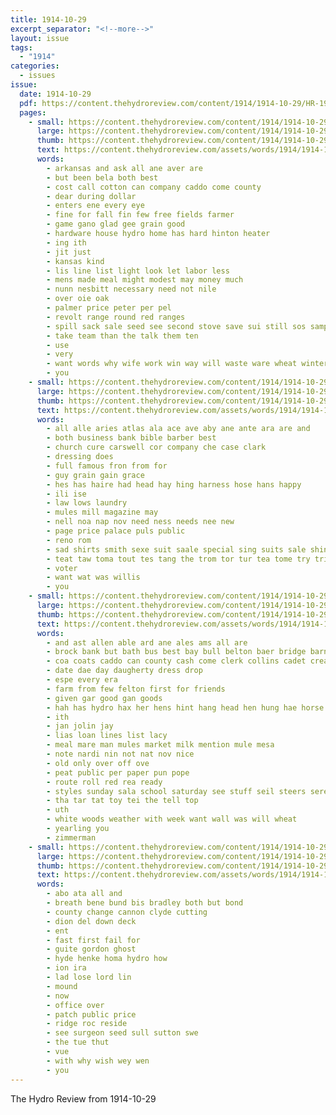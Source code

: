 ```yaml
---
title: 1914-10-29
excerpt_separator: "<!--more-->"
layout: issue
tags:
  - "1914"
categories:
  - issues
issue:
  date: 1914-10-29
  pdf: https://content.thehydroreview.com/content/1914/1914-10-29/HR-1914-10-29.pdf
  pages:
    - small: https://content.thehydroreview.com/content/1914/1914-10-29/small/HR-1914-10-29-01.jpg
      large: https://content.thehydroreview.com/content/1914/1914-10-29/large/HR-1914-10-29-01.jpg
      thumb: https://content.thehydroreview.com/content/1914/1914-10-29/thumbnails/HR-1914-10-29-01.jpg
      text: https://content.thehydroreview.com/assets/words/1914/1914-10-29/HR-1914-10-29-01.txt
      words:
        - arkansas and ask all ane aver are
        - but been bela both best
        - cost call cotton can company caddo come county
        - dear during dollar
        - enters ene every eye
        - fine for fall fin few free fields farmer
        - game gano glad gee grain good
        - hardware house hydro home has hard hinton heater
        - ing ith
        - jit just
        - kansas kind
        - lis line list light look let labor less
        - mens made meal might modest may money much
        - nunn nesbitt necessary need not nile
        - over oie oak
        - palmer price peter per pel
        - revolt range round red ranges
        - spill sack sale seed see second stove save sui still sos sample selling seus school show special stands suit spell sell sus smile say
        - take team than the talk them ten
        - use
        - very
        - want words why wife work win way will waste ware wheat winter well wear
        - you
    - small: https://content.thehydroreview.com/content/1914/1914-10-29/small/HR-1914-10-29-02.jpg
      large: https://content.thehydroreview.com/content/1914/1914-10-29/large/HR-1914-10-29-02.jpg
      thumb: https://content.thehydroreview.com/content/1914/1914-10-29/thumbnails/HR-1914-10-29-02.jpg
      text: https://content.thehydroreview.com/assets/words/1914/1914-10-29/HR-1914-10-29-02.txt
      words:
        - all alle aries atlas ala ace ave aby ane ante ara are and
        - both business bank bible barber best
        - church cure carswell cor company che case clark
        - dressing does
        - full famous fron from for
        - guy grain gain grace
        - hes has haire had head hay hing harness hose hans happy
        - ili ise
        - law lows laundry
        - mules mill magazine may
        - nell noa nap nov need ness needs nee new
        - page price palace puls public
        - reno rom
        - sad shirts smith sexe suit saale special sing suits sale shines sand sha schoo shoe
        - teat taw toma tout tes tang the trom tor tur tea tome try trip toe them tees
        - voter
        - want wat was willis
        - you
    - small: https://content.thehydroreview.com/content/1914/1914-10-29/small/HR-1914-10-29-03.jpg
      large: https://content.thehydroreview.com/content/1914/1914-10-29/large/HR-1914-10-29-03.jpg
      thumb: https://content.thehydroreview.com/content/1914/1914-10-29/thumbnails/HR-1914-10-29-03.jpg
      text: https://content.thehydroreview.com/assets/words/1914/1914-10-29/HR-1914-10-29-03.txt
      words:
        - and ast allen able ard ane ales ams all are
        - brock bank but bath bus best bay bull belton baer bridge barn
        - coa coats caddo can county cash come clerk collins cadet cream credit canal cattle corn
        - date dae day daugherty dress drop
        - espe every era
        - farm from few felton first for friends
        - given gar good gan goods
        - hah has hydro hax her hens hint hang head hen hung hae horse had
        - ith
        - jan jolin jay
        - lias loan lines list lacy
        - meal mare man mules market milk mention mule mesa
        - note nardi nin not nat nov nice
        - old only over off ove
        - peat public per paper pun pope
        - route roll red rea ready
        - styles sunday sala school saturday see stuff seil steers serena sorrel season sale sick steer soo scott sera sal suits shape
        - tha tar tat toy tei the tell top
        - uth
        - white woods weather with week want wall was will wheat
        - yearling you
        - zimmerman
    - small: https://content.thehydroreview.com/content/1914/1914-10-29/small/HR-1914-10-29-04.jpg
      large: https://content.thehydroreview.com/content/1914/1914-10-29/large/HR-1914-10-29-04.jpg
      thumb: https://content.thehydroreview.com/content/1914/1914-10-29/thumbnails/HR-1914-10-29-04.jpg
      text: https://content.thehydroreview.com/assets/words/1914/1914-10-29/HR-1914-10-29-04.txt
      words:
        - abo ata all and
        - breath bene bund bis bradley both but bond
        - county change cannon clyde cutting
        - dion del down deck
        - ent
        - fast first fail for
        - guite gordon ghost
        - hyde henke homa hydro how
        - ion ira
        - lad lose lord lin
        - mound
        - now
        - office over
        - patch public price
        - ridge roc reside
        - see surgeon seed sull sutton swe
        - the tue thut
        - vue
        - with why wish wey wen
        - you
---
```


The Hydro Review from 1914-10-29

<!--more-->

